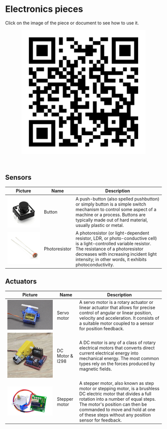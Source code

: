# Electronics pieces

Click on the image of the piece or document to see how to use it.

<p align="center">
    <img src="./assets/pages_qr.png" alt="qrcode of this page" width="400px"/>
</p>
<br/>

## Sensors

| Picture | Name | Description |
| --- | --- | --- |
| [![Image](./assets/button.jpg)](./docs/digitalio.pdf) | Button | A push-button (also spelled pushbutton) or simply button is a simple switch mechanism to control some aspect of a machine or a process. Buttons are typically made out of hard material, usually plastic or metal. |
| [![Image](./assets/photoresistor.jpg)](./docs/analogio.pdf) | Photoresistor | A photoresistor (or light-dependent resistor, LDR, or photo-conductive cell) is a light-controlled variable resistor. The resistance of a photoresistor decreases with increasing incident light intensity; in other words, it exhibits photoconductivity. |


## Actuators

| Picture | Name | Description | 
| --- | --- | --- |
| [![Image](./assets/sg90-3-1.jpg)](./docs/servo.pdf) | Servo motor | A servo motor is a rotary actuator or linear actuator that allows for precise control of angular or linear position, velocity and acceleration. It consists of a suitable motor coupled to a sensor for position feedback. |
| [![Image](./assets/l298_thumb.png)](./docs/dcmotor.pdf) | DC Motor & l298 | A DC motor is any of a class of rotary electrical motors that converts direct current electrical energy into mechanical energy. The most common types rely on the forces produced by magnetic fields. |
| [![Image](./assets/stepper_thumb.jpg)](./docs/stepper.pdf) | Stepper motor | A stepper motor, also known as step motor or stepping motor, is a brushless DC electric motor that divides a full rotation into a number of equal steps. The motor's position can then be commanded to move and hold at one of these steps without any position sensor for feedback. |
